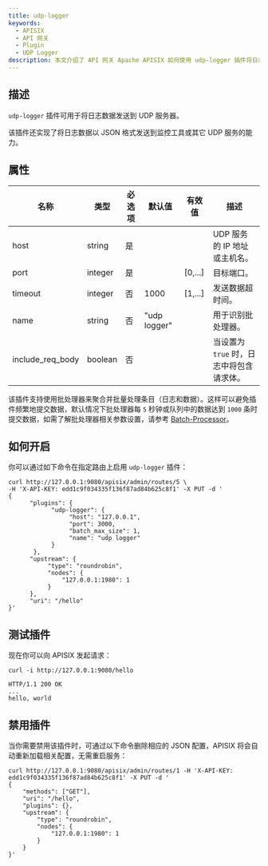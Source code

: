 ```yaml
---
title: udp-logger
keywords:
  - APISIX
  - API 网关
  - Plugin
  - UDP Logger
description: 本文介绍了 API 网关 Apache APISIX 如何使用 udp-logger 插件将日志数据发送到 TCP 服务器。
---
```


<!--
#
# Licensed to the Apache Software Foundation (ASF) under one or more
# contributor license agreements.  See the NOTICE file distributed with
# this work for additional information regarding copyright ownership.
# The ASF licenses this file to You under the Apache License, Version 2.0
# (the "License"); you may not use this file except in compliance with
# the License.  You may obtain a copy of the License at
#
#     http://www.apache.org/licenses/LICENSE-2.0
#
# Unless required by applicable law or agreed to in writing, software
# distributed under the License is distributed on an "AS IS" BASIS,
# WITHOUT WARRANTIES OR CONDITIONS OF ANY KIND, either express or implied.
# See the License for the specific language governing permissions and
# limitations under the License.
#
-->

## 描述

`udp-logger` 插件可用于将日志数据发送到 UDP 服务器。

该插件还实现了将日志数据以 JSON 格式发送到监控工具或其它 UDP 服务的能力。

## 属性

| 名称             | 类型    | 必选项  | 默认值       | 有效值  | 描述                                             |
| ---------------- | ------- | ------ | ------------ | ------- | ------------------------------------------------ |
| host             | string  | 是     |              |         | UDP 服务的 IP 地址或主机名。                       |
| port             | integer | 是     |              | [0,...] | 目标端口。                                         |
| timeout          | integer | 否     | 1000         | [1,...] | 发送数据超时间。                                   |
| name             | string  | 否     | "udp logger" |         | 用于识别批处理器。                                 |
| include_req_body | boolean | 否     |              |         | 当设置为 `true` 时，日志中将包含请求体。           |

该插件支持使用批处理器来聚合并批量处理条目（日志和数据）。这样可以避免插件频繁地提交数据，默认情况下批处理器每 `5` 秒钟或队列中的数据达到 `1000` 条时提交数据，如需了解批处理器相关参数设置，请参考 [Batch-Processor](../batch-processor.md#配置)。

## 如何开启

你可以通过如下命令在指定路由上启用 `udp-logger` 插件：

```shell
curl http://127.0.0.1:9080/apisix/admin/routes/5 \
-H 'X-API-KEY: edd1c9f034335f136f87ad84b625c8f1' -X PUT -d '
{
      "plugins": {
            "udp-logger": {
                 "host": "127.0.0.1",
                 "port": 3000,
                 "batch_max_size": 1,
                 "name": "udp logger"
            }
       },
      "upstream": {
           "type": "roundrobin",
           "nodes": {
               "127.0.0.1:1980": 1
           }
      },
      "uri": "/hello"
}'
```

## 测试插件

现在你可以向 APISIX 发起请求：

```shell
curl -i http://127.0.0.1:9080/hello
```

```
HTTP/1.1 200 OK
...
hello, world
```

## 禁用插件

当你需要禁用该插件时，可通过以下命令删除相应的 JSON 配置，APISIX 将会自动重新加载相关配置，无需重启服务：

```shell
curl http://127.0.0.1:9080/apisix/admin/routes/1 -H 'X-API-KEY: edd1c9f034335f136f87ad84b625c8f1' -X PUT -d '
{
    "methods": ["GET"],
    "uri": "/hello",
    "plugins": {},
    "upstream": {
        "type": "roundrobin",
        "nodes": {
            "127.0.0.1:1980": 1
        }
    }
}'
```
